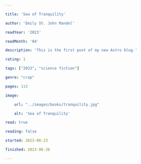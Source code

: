 ```yaml
---

title: 'Sea of Tranquility'

author: 'Emily St. John Mandel'

readYear: '2023'

readMonth: '04'

description: 'This is the first post of my new Astro blog.'

rating: 1

tags: ["2023", "science fiction"]

genre: "crap"

pages: 113

image:

    url: "../images/books/tranquility.jpg"

    alt: 'Sea of Tranquility'

read: true

reading: false

started: 2023-06-23

finished: 2023-06-26

---
```

